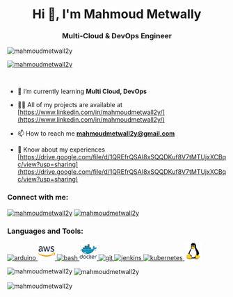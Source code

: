 <h1 align="center">Hi 👋, I'm Mahmoud Metwally</h1>
<h3 align="center">Multi-Cloud & DevOps Engineer</h3>

<p align="left"> <img src="https://komarev.com/ghpvc/?username=mahmoudmetwall2y&label=Profile%20views&color=0e75b6&style=flat" alt="mahmoudmetwall2y" /> </p>

<p align="left"> <a href="https://github.com/ryo-ma/github-profile-trophy"><img src="https://github-profile-trophy.vercel.app/?username=mahmoudmetwall2y" alt="mahmoudmetwall2y" /></a> </p>

<p align="left"> <a href="https://twitter.com/" target="blank"><img src="https://img.shields.io/twitter/follow/?logo=twitter&style=for-the-badge" alt="" /></a> </p>

- 🌱 I’m currently learning **Multi Cloud, DevOps**

- 👨‍💻 All of my projects are available at [https://www.linkedin.com/in/mahmoudmetwall2y/](https://www.linkedin.com/in/mahmoudmetwall2y/)

- 📫 How to reach me **mahmoudmetwall2y@gmail.com**

- 📄 Know about my experiences [https://drive.google.com/file/d/1QREfrQSAI8xSQQDKuf8V7tMTUjxXCBqc/view?usp=sharing](https://drive.google.com/file/d/1QREfrQSAI8xSQQDKuf8V7tMTUjxXCBqc/view?usp=sharing)

<h3 align="left">Connect with me:</h3>
<p align="left">
<a href="https://linkedin.com/in/mahmoudmetwall2y" target="blank"><img align="center" src="https://raw.githubusercontent.com/rahuldkjain/github-profile-readme-generator/master/src/images/icons/Social/linked-in-alt.svg" alt="mahmoudmetwall2y" height="30" width="40" /></a>
<a href="https://fb.com/mahmoudmetwall2y" target="blank"><img align="center" src="https://raw.githubusercontent.com/rahuldkjain/github-profile-readme-generator/master/src/images/icons/Social/facebook.svg" alt="mahmoudmetwall2y" height="30" width="40" /></a>
</p>

<h3 align="left">Languages and Tools:</h3>
<p align="left"> <a href="https://www.arduino.cc/" target="_blank" rel="noreferrer"> <img src="https://cdn.worldvectorlogo.com/logos/arduino-1.svg" alt="arduino" width="40" height="40"/> </a> <a href="https://aws.amazon.com" target="_blank" rel="noreferrer"> <img src="https://raw.githubusercontent.com/devicons/devicon/master/icons/amazonwebservices/amazonwebservices-original-wordmark.svg" alt="aws" width="40" height="40"/> </a> <a href="https://www.gnu.org/software/bash/" target="_blank" rel="noreferrer"> <img src="https://www.vectorlogo.zone/logos/gnu_bash/gnu_bash-icon.svg" alt="bash" width="40" height="40"/> </a> <a href="https://www.docker.com/" target="_blank" rel="noreferrer"> <img src="https://raw.githubusercontent.com/devicons/devicon/master/icons/docker/docker-original-wordmark.svg" alt="docker" width="40" height="40"/> </a> <a href="https://git-scm.com/" target="_blank" rel="noreferrer"> <img src="https://www.vectorlogo.zone/logos/git-scm/git-scm-icon.svg" alt="git" width="40" height="40"/> </a> <a href="https://www.jenkins.io" target="_blank" rel="noreferrer"> <img src="https://www.vectorlogo.zone/logos/jenkins/jenkins-icon.svg" alt="jenkins" width="40" height="40"/> </a> <a href="https://kubernetes.io" target="_blank" rel="noreferrer"> <img src="https://www.vectorlogo.zone/logos/kubernetes/kubernetes-icon.svg" alt="kubernetes" width="40" height="40"/> </a> <a href="https://www.linux.org/" target="_blank" rel="noreferrer"> <img src="https://raw.githubusercontent.com/devicons/devicon/master/icons/linux/linux-original.svg" alt="linux" width="40" height="40"/> </a> </p>

<p><img align="left" src="https://github-readme-stats.vercel.app/api/top-langs?username=mahmoudmetwall2y&show_icons=true&locale=en&layout=compact" alt="mahmoudmetwall2y" /></p>

<p>&nbsp;<img align="center" src="https://github-readme-stats.vercel.app/api?username=mahmoudmetwall2y&show_icons=true&locale=en" alt="mahmoudmetwall2y" /></p>

<p><img align="center" src="https://github-readme-streak-stats.herokuapp.com/?user=mahmoudmetwall2y&" alt="mahmoudmetwall2y" /></p>

